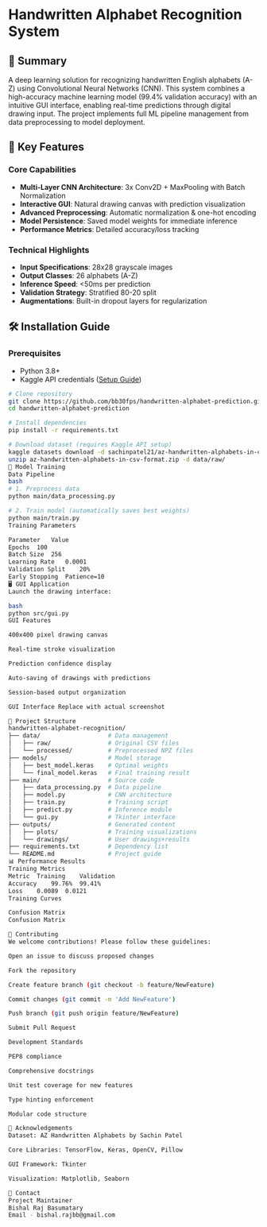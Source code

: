 # Handwritten Alphabet Recognition System

## 📌 Summary
A deep learning solution for recognizing handwritten English alphabets (A-Z) using Convolutional Neural Networks (CNN). This system combines a high-accuracy machine learning model (99.4% validation accuracy) with an intuitive GUI interface, enabling real-time predictions through digital drawing input. The project implements full ML pipeline management from data preprocessing to model deployment.

## 🚀 Key Features
### Core Capabilities
- **Multi-Layer CNN Architecture**: 3x Conv2D + MaxPooling with Batch Normalization
- **Interactive GUI**: Natural drawing canvas with prediction visualization
- **Advanced Preprocessing**: Automatic normalization & one-hot encoding
- **Model Persistence**: Saved model weights for immediate inference
- **Performance Metrics**: Detailed accuracy/loss tracking

### Technical Highlights
- **Input Specifications**: 28x28 grayscale images
- **Output Classes**: 26 alphabets (A-Z)
- **Inference Speed**: <50ms per prediction
- **Validation Strategy**: Stratified 80-20 split
- **Augmentations**: Built-in dropout layers for regularization

## 🛠 Installation Guide

### Prerequisites
- Python 3.8+ 
- Kaggle API credentials ([Setup Guide](https://github.com/Kaggle/kaggle-api))

```bash
# Clone repository
git clone https://github.com/bb30fps/handwritten-alphabet-prediction.git
cd handwritten-alphabet-prediction

# Install dependencies
pip install -r requirements.txt

# Download dataset (requires Kaggle API setup)
kaggle datasets download -d sachinpatel21/az-handwritten-alphabets-in-csv-format
unzip az-handwritten-alphabets-in-csv-format.zip -d data/raw/
🧠 Model Training
Data Pipeline
bash
# 1. Preprocess data
python main/data_processing.py

# 2. Train model (automatically saves best weights)
python main/train.py
Training Parameters

Parameter	Value
Epochs	100
Batch Size	256
Learning Rate	0.0001
Validation Split	20%
Early Stopping	Patience=10
🖥️ GUI Application
Launch the drawing interface:

bash
python src/gui.py
GUI Features

400x400 pixel drawing canvas

Real-time stroke visualization

Prediction confidence display

Auto-saving of drawings with predictions

Session-based output organization

GUI Interface Replace with actual screenshot

📂 Project Structure
handwritten-alphabet-recognition/
├── data/                   # Data management
│   ├── raw/                # Original CSV files
│   └── processed/          # Preprocessed NPZ files
├── models/                 # Model storage
│   ├── best_model.keras    # Optimal weights
│   └── final_model.keras   # Final training result
├── main/                   # Source code
│   ├── data_processing.py  # Data pipeline
│   ├── model.py            # CNN architecture
│   ├── train.py            # Training script
│   ├── predict.py          # Inference module
│   └── gui.py              # Tkinter interface
├── outputs/                # Generated content
│   ├── plots/              # Training visualizations
│   └── drawings/           # User drawings+results
├── requirements.txt        # Dependency list
└── README.md               # Project guide
📊 Performance Results
Training Metrics
Metric	Training	Validation
Accuracy	99.76%	99.41%
Loss	0.0089	0.0121
Training Curves

Confusion Matrix
Confusion Matrix

🤝 Contributing
We welcome contributions! Please follow these guidelines:

Open an issue to discuss proposed changes

Fork the repository

Create feature branch (git checkout -b feature/NewFeature)

Commit changes (git commit -m 'Add NewFeature')

Push branch (git push origin feature/NewFeature)

Submit Pull Request

Development Standards

PEP8 compliance

Comprehensive docstrings

Unit test coverage for new features

Type hinting enforcement

Modular code structure

🙏 Acknowledgements
Dataset: AZ Handwritten Alphabets by Sachin Patel

Core Libraries: TensorFlow, Keras, OpenCV, Pillow

GUI Framework: Tkinter

Visualization: Matplotlib, Seaborn

📧 Contact
Project Maintainer
Bishal Raj Basumatary
Email - bishal.rajbb@gmail.com
